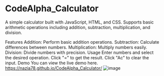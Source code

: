 # CodeAlpha_Calculator
A simple calculator built with JavaScript, HTML, and CSS. Supports basic arithmetic operations including addition, subtraction, multiplication, and division.

Features
Addition: Perform basic addition operations.
Subtraction: Calculate differences between numbers.
Multiplication: Multiply numbers easily.
Division: Divide numbers with precision.
Usage
Enter numbers and select the desired operation.
Click "=" to get the result.
Click "Ac" to clear the input.
Demo
You can view the live demo here. https://nazia78.github.io/CodeAlpha_Calculator/
![image](https://github.com/user-attachments/assets/7046ff5f-170c-4e76-b7f0-d8d232ec4ff2)
